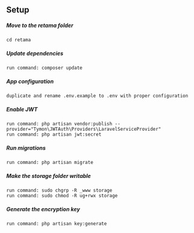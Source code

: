## Setup

##### Move to the retama folder
```
cd retama
```
##### Update dependencies
```
run command: composer update
```
##### App configuration
```
duplicate and rename .env.example to .env with proper configuration
```
##### Enable JWT
```
run command: php artisan vendor:publish --provider="Tymon\JWTAuth\Providers\LaravelServiceProvider"
run command: php artisan jwt:secret
```
##### Run migrations
```
run command: php artisan migrate
```
##### Make the storage folder writable
```
run command: sudo chgrp -R _www storage
run command: sudo chmod -R ug+rwx storage
```

##### Generate the encryption key
```
run command: php artisan key:generate
```